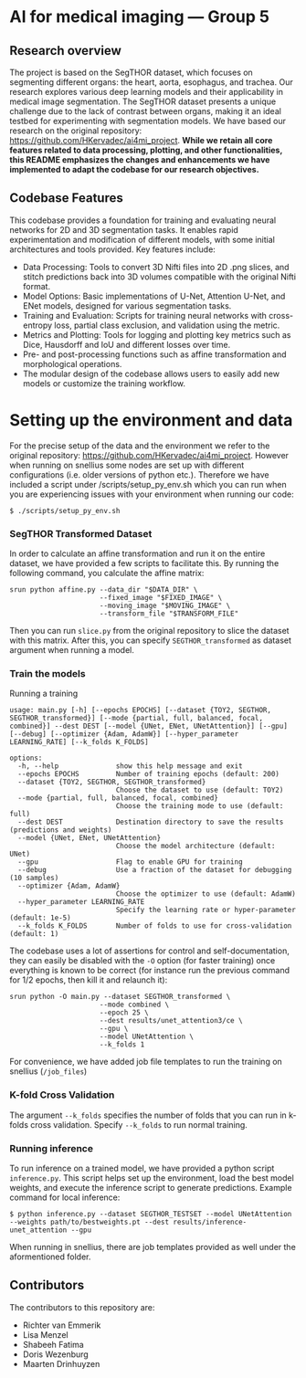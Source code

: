# AI for medical imaging — Group 5

## Research overview
The project is based on the SegTHOR dataset, which focuses on segmenting different organs: the heart, aorta, esophagus, and trachea. Our research explores various deep learning models and their applicability in medical image segmentation. The SegTHOR dataset presents a unique challenge due to the lack of contrast between organs, making it an ideal testbed for experimenting with segmentation models. We have based our research on the original repository: https://github.com/HKervadec/ai4mi_project. **While we retain all core features related to data processing, plotting, and other functionalities, this README emphasizes the changes and enhancements we have implemented to adapt the codebase for our research objectives.**

## Codebase Features
This codebase provides a foundation for training and evaluating neural networks for 2D and 3D segmentation tasks. It enables rapid experimentation and modification of different models, with some initial architectures and tools provided. Key features include:

* Data Processing: Tools to convert 3D Nifti files into 2D .png slices, and stitch predictions back into 3D volumes compatible with the original Nifti format.
* Model Options: Basic implementations of U-Net, Attention U-Net, and ENet models, designed for various segmentation tasks.
* Training and Evaluation: Scripts for training neural networks with cross-entropy loss, partial class exclusion, and validation using the metric.
* Metrics and Plotting: Tools for logging and plotting key metrics such as Dice, Hausdorff and IoU and different losses over time.
* Pre- and post-processing functions such as affine transformation and morphological operations.
* The modular design of the codebase allows users to easily add new models or customize the training workflow.

# Setting up the environment and data
For the precise setup of the data and the environment we refer to the original repository: https://github.com/HKervadec/ai4mi_project. 
However when running on snellius some nodes are set up with different configurations (i.e. older versions of python etc.). Therefore we have included a script under /scripts/setup_py_env.sh which you can run when you are experiencing issues with your environment when running our code:
```
$ ./scripts/setup_py_env.sh
```

### SegTHOR Transformed Dataset
In order to calculate an affine transformation and run it on the entire dataset, we have provided a few scripts to facilitate this.
By running the following command, you calculate the affine matrix:
```
srun python affine.py --data_dir "$DATA_DIR" \
                      --fixed_image "$FIXED_IMAGE" \
                      --moving_image "$MOVING_IMAGE" \
                      --transform_file "$TRANSFORM_FILE"
```
Then you can run `slice.py` from the original repository to slice the dataset with this matrix. After this, you can specify `SEGTHOR_transformed` as dataset argument when running a model.

### Train the models
Running a training
```
usage: main.py [-h] [--epochs EPOCHS] [--dataset {TOY2, SEGTHOR, SEGTHOR_transformed}] [--mode {partial, full, balanced, focal, combined}] --dest DEST [--model {UNet, ENet, UNetAttention}] [--gpu] [--debug] [--optimizer {Adam, AdamW}] [--hyper_parameter LEARNING_RATE] [--k_folds K_FOLDS]

options:
  -h, --help              show this help message and exit
  --epochs EPOCHS         Number of training epochs (default: 200)
  --dataset {TOY2, SEGTHOR, SEGTHOR_transformed}
                          Choose the dataset to use (default: TOY2)
  --mode {partial, full, balanced, focal, combined}
                          Choose the training mode to use (default: full)
  --dest DEST             Destination directory to save the results (predictions and weights)
  --model {UNet, ENet, UNetAttention}
                          Choose the model architecture (default: UNet)
  --gpu                   Flag to enable GPU for training
  --debug                 Use a fraction of the dataset for debugging (10 samples)
  --optimizer {Adam, AdamW}
                          Choose the optimizer to use (default: AdamW)
  --hyper_parameter LEARNING_RATE
                          Specify the learning rate or hyper-parameter (default: 1e-5)
  --k_folds K_FOLDS       Number of folds to use for cross-validation (default: 1)

```

The codebase uses a lot of assertions for control and self-documentation, they can easily be disabled with the `-O` option (for faster training) once everything is known to be correct (for instance run the previous command for 1/2 epochs, then kill it and relaunch it):
```
srun python -O main.py --dataset SEGTHOR_transformed \
                      --mode combined \
                      --epoch 25 \
                      --dest results/unet_attention3/ce \
                      --gpu \
                      --model UNetAttention \
                      --k_folds 1
```
For convenience, we have added job file templates to run the training on snellius (`/job_files`)

### K-fold Cross Validation
The argument `--k_folds` specifies the number of folds that you can run in k-folds cross validation. Specify `--k_folds` to run normal training.

### Running inference
To run inference on a trained model, we have provided a python script `inference.py`. This script helps set up the environment, load the best model weights, and execute the inference script to generate predictions.
Example command for local inference:
```
$ python inference.py --dataset SEGTHOR_TESTSET --model UNetAttention --weights path/to/bestweights.pt --dest results/inference-unet_attention --gpu
```
When running in snellius, there are job templates provided as well under the aformentioned folder.

## Contributors
The contributors to this repository are:
* Richter van Emmerik
* Lisa Menzel
* Shabeeh Fatima
* Doris Wezenburg
* Maarten Drinhuyzen
